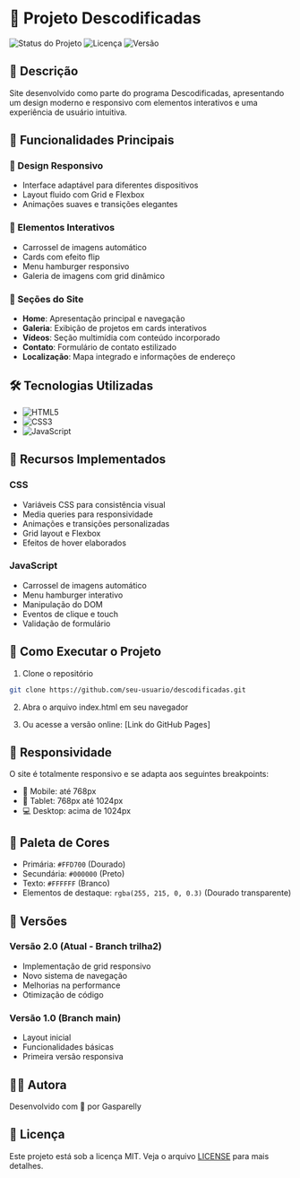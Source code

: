 # 🌟 Projeto Descodificadas
![Status do Projeto](https://img.shields.io/badge/Status-Em%20Desenvolvimento-brightgreen)
![Licença](https://img.shields.io/badge/Licença-MIT-blue)
![Versão](https://img.shields.io/badge/Versão-2.0-orange)

## 📝 Descrição
Site desenvolvido como parte do programa Descodificadas, apresentando um design moderno e responsivo com elementos interativos e uma experiência de usuário intuitiva.

## 🎯 Funcionalidades Principais

### 🎨 Design Responsivo
- Interface adaptável para diferentes dispositivos
- Layout fluido com Grid e Flexbox
- Animações suaves e transições elegantes

### 🔄 Elementos Interativos
- Carrossel de imagens automático
- Cards com efeito flip
- Menu hamburger responsivo
- Galeria de imagens com grid dinâmico

### 📱 Seções do Site
- **Home**: Apresentação principal e navegação
- **Galeria**: Exibição de projetos em cards interativos
- **Vídeos**: Seção multimídia com conteúdo incorporado
- **Contato**: Formulário de contato estilizado
- **Localização**: Mapa integrado e informações de endereço

## 🛠️ Tecnologias Utilizadas

- ![HTML5](https://img.shields.io/badge/HTML5-E34F26?style=for-the-badge&logo=html5&logoColor=white)
- ![CSS3](https://img.shields.io/badge/CSS3-1572B6?style=for-the-badge&logo=css3&logoColor=white)
- ![JavaScript](https://img.shields.io/badge/JavaScript-F7DF1E?style=for-the-badge&logo=javascript&logoColor=black)

## 📌 Recursos Implementados

### CSS
- Variáveis CSS para consistência visual
- Media queries para responsividade
- Animações e transições personalizadas
- Grid layout e Flexbox
- Efeitos de hover elaborados

### JavaScript
- Carrossel de imagens automático
- Menu hamburger interativo
- Manipulação do DOM
- Eventos de clique e touch
- Validação de formulário

## 🚀 Como Executar o Projeto

1. Clone o repositório
```bash
git clone https://github.com/seu-usuario/descodificadas.git

```

2. Abra o arquivo index.html em seu navegador

3. Ou acesse a versão online: [Link do GitHub Pages]

## 📱 Responsividade

O site é totalmente responsivo e se adapta aos seguintes breakpoints:

- 📱 Mobile: até 768px
- 📱 Tablet: 768px até 1024px
- 💻 Desktop: acima de 1024px

## 🎨 Paleta de Cores

- Primária: `#FFD700` (Dourado)
- Secundária: `#000000` (Preto)
- Texto: `#FFFFFF` (Branco)
- Elementos de destaque: `rgba(255, 215, 0, 0.3)` (Dourado transparente)

## 🔄 Versões

### Versão 2.0 (Atual - Branch trilha2)
- Implementação de grid responsivo
- Novo sistema de navegação
- Melhorias na performance
- Otimização de código

### Versão 1.0 (Branch main)
- Layout inicial
- Funcionalidades básicas
- Primeira versão responsiva

## 👩‍💻 Autora

Desenvolvido com 💛 por Gasparelly

## 📄 Licença

Este projeto está sob a licença MIT. Veja o arquivo [LICENSE](LICENSE) para mais detalhes.


